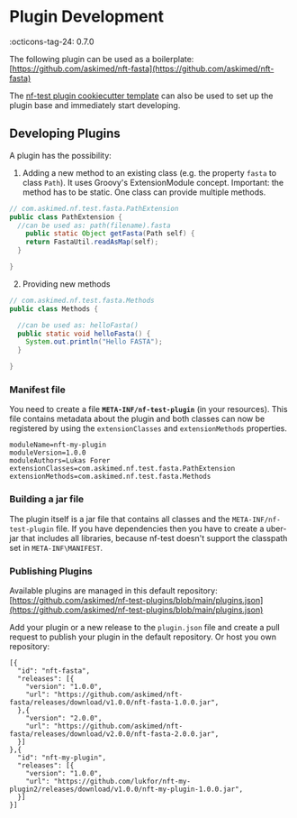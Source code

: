 # Plugin Development

:octicons-tag-24: 0.7.0

The following plugin can be used as a boilerplate: [https://github.com/askimed/nft-fasta](https://github.com/askimed/nft-fasta)

The [nf-test plugin cookiecutter template](https://github.com/nvnieuwk/cookiecutter-nftest-plugin) can also be used to set up the plugin base and immediately start developing.

## Developing Plugins

A plugin has the possibility:

1. Adding a new method to an existing class (e.g. the property `fasta` to class `Path`). It uses Groovy's ExtensionModule concept. Important: the method has to be static. One class can provide multiple methods.

```java
// com.askimed.nf.test.fasta.PathExtension
public class PathExtension {
  //can be used as: path(filename).fasta
    public static Object getFasta(Path self) {
    return FastaUtil.readAsMap(self);
  }

}
```

2. Providing new methods

```java
// com.askimed.nf.test.fasta.Methods
public class Methods {

  //can be used as: helloFasta()
  public static void helloFasta() {
    System.out.println("Hello FASTA");
  }

}
```

### Manifest file

You need to create a file **`META-INF/nf-test-plugin`** (in your resources). This file contains metadata about the plugin and both classes can now be registered by using the `extensionClasses` and `extensionMethods` properties.

```
moduleName=nft-my-plugin
moduleVersion=1.0.0
moduleAuthors=Lukas Forer
extensionClasses=com.askimed.nf.test.fasta.PathExtension
extensionMethods=com.askimed.nf.test.fasta.Methods
```

### Building a jar file

The plugin itself is a jar file that contains all classes and the `META-INF/nf-test-plugin` file. If you have dependencies then you have to create a uber-jar that includes all libraries, because nf-test doesn't support the classpath set in `META-INF\MANIFEST`.


### Publishing Plugins

Available plugins are managed in this default repository: [https://github.com/askimed/nf-test-plugins/blob/main/plugins.json](https://github.com/askimed/nf-test-plugins/blob/main/plugins.json)

Add your plugin or a new release to the `plugin.json` file and create a pull request to publish your plugin in the default repository. Or host you own repository:

```
[{
  "id": "nft-fasta",
  "releases": [{
    "version": "1.0.0",
    "url": "https://github.com/askimed/nft-fasta/releases/download/v1.0.0/nft-fasta-1.0.0.jar",
  },{
    "version": "2.0.0",
    "url": "https://github.com/askimed/nft-fasta/releases/download/v2.0.0/nft-fasta-2.0.0.jar",
  }]
},{
  "id": "nft-my-plugin",
  "releases": [{
    "version": "1.0.0",
    "url": "https://github.com/lukfor/nft-my-plugin2/releases/download/v1.0.0/nft-my-plugin-1.0.0.jar",
  }]
}]
```

